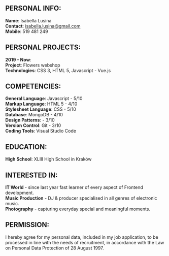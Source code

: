 ## PERSONAL INFO:

**Name**: Isabella Lusina  
**Contact**: isabella.lusina@gmail.com  
**Mobile**: 519 481 249   

## PERSONAL PROJECTS:
**2019 - Now**:  
**Project**: Flowers webshop     
**Technologies**: CSS 3, HTML 5, Javascript - Vue.js  

## COMPETENCIES:
**General Language**: Javascript - 5/10  
**Markup Language**: HTML 5 - 4/10  
**Stylesheet Language**: CSS - 5/10  
**Database**: MongoDB - 4/10  
**Design Patterns**: - 3/10  
**Version Control**: Git - 3/10   
**Coding Tools**: Visual Studio Code 

## EDUCATION:
**High School**: XLIII  High School in Kraków  

## INTERESTED IN:
**IT World** - since last year fast learner of every aspect of Frontend development.  
**Music Production** - DJ & producer specialised in all genres of electronic music.  
**Photography**  - capturing everyday special and meaningful moments.

## PERMISSION:

I hereby agree for my personal data, included in my job application, to be processed in line with the needs of recruitment, in accordance with the Law on Personal Data Protection of 28 August 1997.
